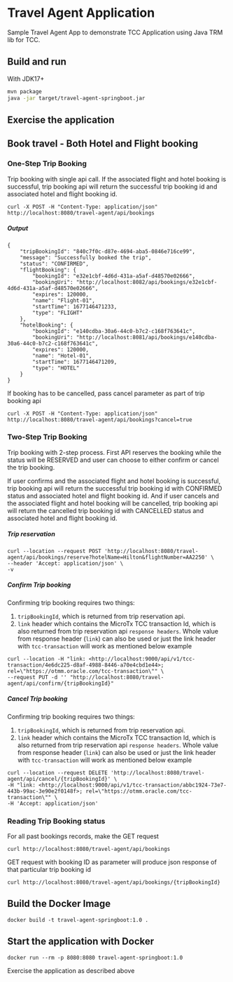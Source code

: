 # Travel Agent Application

Sample Travel Agent App to demonstrate TCC Application using Java TRM lib for TCC.

## Build and run

With JDK17+

```bash
mvn package
java -jar target/travel-agent-springboot.jar
```

## Exercise the application

## Book travel - Both Hotel and Flight booking

### One-Step Trip Booking

Trip booking with single api call. If the associated flight and hotel booking is successful,
trip booking api will return the successful trip booking id and associated hotel and flight booking id.

```
curl -X POST -H "Content-Type: application/json" http://localhost:8080/travel-agent/api/bookings
```
##### Output
```
{
    "tripBookingId": "840c7f0c-d87e-4694-aba5-0846e716ce99",
    "message": "Successfully booked the trip",
    "status": "CONFIRMED",
    "flightBooking": {
        "bookingId": "e32e1cbf-4d6d-431a-a5af-d48570e02666",
        "bookingUri": "http://localhost:8082/api/bookings/e32e1cbf-4d6d-431a-a5af-d48570e02666",
        "expires": 120000,
        "name": "Flight-01",
        "startTime": 1677146471233,
        "type": "FLIGHT"
    },
    "hotelBooking": {
        "bookingId": "e140cdba-30a6-44c0-b7c2-c168f763641c",
        "bookingUri": "http://localhost:8081/api/bookings/e140cdba-30a6-44c0-b7c2-c168f763641c",
        "expires": 120000,
        "name": "Hotel-01",
        "startTime": 1677146471209,
        "type": "HOTEL"
    }
}

```

If booking has to be cancelled, pass cancel parameter as part of trip booking api

```
curl -X POST -H "Content-Type: application/json" http://localhost:8080/travel-agent/api/bookings?cancel=true
```

### Two-Step Trip Booking
Trip booking with 2-step process. First API reserves the booking while the status will be RESERVED and user can choose to either confirm or cancel the trip booking.

If user confirms and the associated flight and hotel booking is successful,
trip booking api will return the successful trip booking id with CONFIRMED status and associated hotel and flight booking id.
And if user cancels and the associated flight and hotel booking will be cancelled,
trip booking api will return the cancelled trip booking id with CANCELLED status and associated hotel and flight booking id.

##### Trip reservation
```
curl --location --request POST 'http://localhost:8080/travel-agent/api/bookings/reserve?hotelName=Hilton&flightNumber=AA2250' \
--header 'Accept: application/json' \
-v
```
##### Confirm Trip booking
Confirming trip booking requires two things:
1. `tripBookingId`, which is returned from trip reservation api.
2. `link` header which contains the MicroTx TCC transaction Id, which is also returned from trip reservation api `response headers`.
Whole value from response header (`link`) can also be used or just the link header with `tcc-transaction` will work as mentioned below example
```
curl --location -H "link: <http://localhost:9000/api/v1/tcc-transaction/4e6dc225-d8af-4988-8446-a70e4cbd1e44>; rel=\"https://otmm.oracle.com/tcc-transaction\"" \ 
--request PUT -d '' "http://localhost:8080/travel-agent/api/confirm/{tripBookingId}"
```

##### Cancel Trip booking
Confirming trip booking requires two things:
1. `tripBookingId`, which is returned from trip reservation api.
2. `link` header which contains the MicroTx TCC transaction Id, which is also returned from trip reservation api `response headers`.
   Whole value from response header (`link`) can also be used or just the link header with `tcc-transaction` will work as mentioned below example
```
curl --location --request DELETE 'http://localhost:8080/travel-agent/api/cancel/{tripBookingId}' \
-H "link: <http://localhost:9000/api/v1/tcc-transaction/abbc1924-73e7-443b-99ac-3e90e2f0148f>; rel=\"https://otmm.oracle.com/tcc-transaction\"" \
-H 'Accept: application/json'
```

### Reading Trip Booking status
For all past bookings records, make the GET request

```
curl http://localhost:8080/travel-agent/api/bookings
```

GET request with booking ID as parameter will produce json response of that particular trip booking id

```
curl http://localhost:8080/travel-agent/api/bookings/{tripBookingId}
```

## Build the Docker Image

```
docker build -t travel-agent-springboot:1.0 .
```

## Start the application with Docker

```
docker run --rm -p 8080:8080 travel-agent-springboot:1.0
```

Exercise the application as described above
